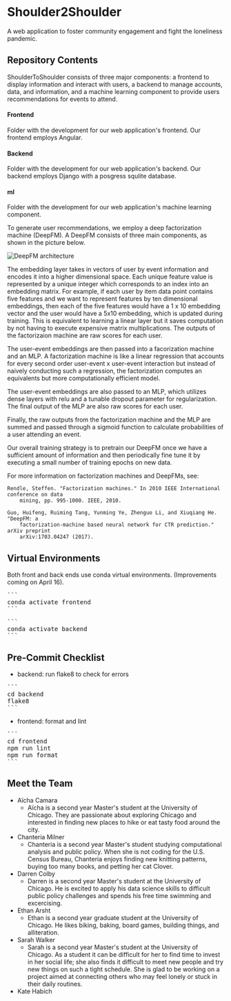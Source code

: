 # Shoulder2Shoulder

A web application to foster community engagement and fight the loneliness pandemic. 

## Repository Contents

ShoulderToShoulder consists of three major components: a frontend to display information and 
interact with users, a backend to manage accounts, data, and information, and a machine learning 
component to provide users recommendations for events to attend.

#### Frontend
Folder with the development for our web application's frontend. Our frontend employs Angular. 

#### Backend
Folder with the development for our web application's backend. Our backend employs Django with a posgress squlite database.

#### ml
Folder with the development for our web application's machine learning component.  

To generate user recommendations, we employ a deep factorization machine (DeepFM). A DeepFM
consists of three main components, as shown in the picture below. 

![DeepFM architecture](https://d2l.ai/_images/rec-deepfm.svg)

The embedding layer takes in vectors of user by event information and encodes it into a higher
dimensional space. Each unique feature value is represented by a unique integer which corresponds
to an index into an embedding matrix. For example, if each user by item data point contains 
five features and we want to represent features by ten dimensional embeddings, then each of 
the five features would have a 1 x 10 embedding vector and the user would have a 5x10 embedding, 
which is updated during training. This is equivalent to learning a linear layer but it saves 
computation by not having to execute expensive matrix multiplications. The outputs of the 
factorizaion machine are raw scores for each user.

The user-event embeddings are then passed into a facorization machine and an MLP. A factorization 
machine is like a linear regression that accounts for every second order user-event x user-event 
interaction but instead of naively conducting such a regression, the factorization computes 
an equivalents but more computationally efficient model. 

The user-event embeddings are also passed to an MLP, which utilizes dense layers with relu and
a tunable dropout parameter for regularization. The final output of the MLP are also raw scores 
for each user.

Finally, the raw outputs from the factorization machine and the MLP are summed and passed 
through a sigmoid function to calculate probabilities of a user attending an event.

Our overall training strategy is to pretrain our DeepFM once we have a sufficient amount of 
information and then periodically fine tune it by executing a small number of training epochs
on new data.

For more information on factorization machines and DeepFMs, see:

    Rendle, Steffen. "Factorization machines." In 2010 IEEE International conference on data 
        mining, pp. 995-1000. IEEE, 2010.

    Guo, Huifeng, Ruiming Tang, Yunming Ye, Zhenguo Li, and Xiuqiang He. "DeepFM: a 
        factorization-machine based neural network for CTR prediction." arXiv preprint 
        arXiv:1703.04247 (2017).

## Virtual Environments

Both front and back ends use conda virtual environments. (Improvements coming on April 16).
 
<pre>
```
conda activate frontend
```
</pre>

<pre>
```
conda activate backend
```
</pre>

## Pre-Commit Checklist

- backend: run flake8 to check for errors

<pre>
```
cd backend
flake8
```
</pre>

- frontend: format and lint

<pre>
```
cd frontend
npm run lint
npm run format
```
</pre>


## Meet the Team

- Aïcha Camara
    - Aïcha is a second year Master's student at the University of Chicago. They are passionate about exploring Chicago and interested in finding new places to hike or eat tasty food around the city.
- Chanteria Milner
    - Chanteria is a second year Master's student studying computational analysis and public policy. When she is not coding for the U.S. Census Bureau, Chanteria enjoys finding new knitting patterns, buying too many books, and petting her cat Clover.
- Darren Colby
    - Darren is a second year Master's student at the University of Chicago. He is excited to apply his data science skills to difficult public policy challenges and spends his free time swimming and excercising.
- Ethan Arsht
    - Ethan is a second year graduate student at the University of Chicago. He likes biking, baking, board games, building things, and alliteration.
- Sarah Walker
    - Sarah is a second year Master's student at the University of Chicago. As a student it can be difficult for her to find time to invest in her social life; she also finds it difficult to meet new people and try new things on such a tight schedule. She is glad to be working on a project aimed at connecting others who may feel lonely or stuck in their daily routines.
- Kate Habich


